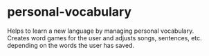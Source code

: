# personal-vocabulary
Helps to learn a new language by managing personal vocabulary.  
Creates word games for the user and adjusts songs, sentences, etc. depending on the words the user has saved.
